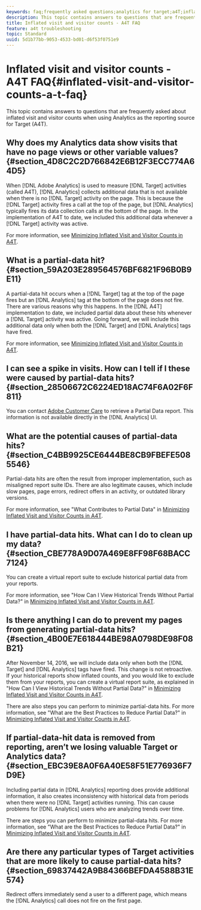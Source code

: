 ```yaml
---
keywords: faq;frequently asked questions;analytics for target;a4T;inflated;visit;visitor;partial hit;orphaned;orphan;partial-hit
description: This topic contains answers to questions that are frequently asked about inflated visit and visitor counts when using Analytics as the reporting source for Target (A4T).
title: Inflated visit and visitor counts - A4T FAQ
feature: a4t troubleshooting
topic: Standard
uuid: 5d1b77bb-9053-4533-bd01-d6f53f0751e9
---
```


# Inflated visit and visitor counts - A4T FAQ{#inflated-visit-and-visitor-counts-a-t-faq}

This topic contains answers to questions that are frequently asked about inflated visit and visitor counts when using Analytics as the reporting source for Target (A4T).

## Why does my Analytics data show visits that have no page views or other variable values? {#section_4D8C2C2D766842E6B12F3ECC774A64D5}

When [!DNL Adobe Analytics] is used to measure [!DNL Target] activities (called A4T), [!DNL Analytics] collects additional data that is not available when there is no [!DNL Target] activity on the page. This is because the [!DNL Target] activity fires a call at the top of the page, but [!DNL Analytics] typically fires its data collection calls at the bottom of the page. In the implementation of A4T to date, we included this additional data whenever a [!DNL Target] activity was active.

For more information, see [Minimizing Inflated Visit and Visitor Counts in A4T](/help/c-integrating-target-with-mac/a4t/c-a4t-troubleshooting/minimizing-inflated-visit-and-visitor-counts-a4t.md#concept_A515C2DE126E44B6AD97754C2C6D5235).

## What is a partial-data hit? {#section_59A203E289564576BF6821F96B0B9E11}

A partial-data hit occurs when a [!DNL Target] tag at the top of the page fires but an [!DNL Analytics] tag at the bottom of the page does not fire. There are various reasons why this happens. In the [!DNL A4T] implementation to date, we included partial data about these hits whenever a [!DNL Target] activity was active. Going forward, we will include this additional data only when both the [!DNL Target] and [!DNL Analytics] tags have fired.

For more information, see [Minimizing Inflated Visit and Visitor Counts in A4T](/help/c-integrating-target-with-mac/a4t/c-a4t-troubleshooting/minimizing-inflated-visit-and-visitor-counts-a4t.md#concept_A515C2DE126E44B6AD97754C2C6D5235).

## I can see a spike in visits. How can I tell if I these were caused by partial-data hits? {#section_28506672C6224ED18AC74F6A02F6F811}

You can contact [Adobe Customer Care](/help/cmp-resources-and-contact-information.md#reference_ACA3391A00EF467B87930A450050077C) to retrieve a Partial Data report. This information is not available directly in the [!DNL Analytics] UI.

## What are the potential causes of partial-data hits? {#section_C4BB9925CE6444BE8CB9FBEFE5085546}

Partial-data hits are often the result from improper implementation, such as misaligned report suite IDs. There are also legitimate causes, which include slow pages, page errors, redirect offers in an activity, or outdated library versions.

For more information, see "What Contributes to Partial Data" in [Minimizing Inflated Visit and Visitor Counts in A4T](/help/c-integrating-target-with-mac/a4t/c-a4t-troubleshooting/minimizing-inflated-visit-and-visitor-counts-a4t.md#concept_A515C2DE126E44B6AD97754C2C6D5235).

## I have partial-data hits. What can I do to clean up my data? {#section_CBE778A9D07A469E8FF98F68BACC7124}

You can create a virtual report suite to exclude historical partial data from your reports.

For more information, see "How Can I View Historical Trends Without Partial Data?" in [Minimizing Inflated Visit and Visitor Counts in A4T](/help/c-integrating-target-with-mac/a4t/c-a4t-troubleshooting/minimizing-inflated-visit-and-visitor-counts-a4t.md#concept_A515C2DE126E44B6AD97754C2C6D5235).

## Is there anything I can do to prevent my pages from generating partial-data hits? {#section_4B00E7E618444BE98A0798DE98F08B21}

After November 14, 2016, we will include data only when both the [!DNL Target] and [!DNL Analytics] tags have fired. This change is not retroactive. If your historical reports show inflated counts, and you would like to exclude them from your reports, you can create a virtual report suite, as explained in "How Can I View Historical Trends Without Partial Data?" in [Minimizing Inflated Visit and Visitor Counts in A4T](/help/c-integrating-target-with-mac/a4t/c-a4t-troubleshooting/minimizing-inflated-visit-and-visitor-counts-a4t.md#concept_A515C2DE126E44B6AD97754C2C6D5235).

There are also steps you can perform to minimize partial-data hits. For more information, see "What are the Best Practices to Reduce Partial Data?" in [Minimizing Inflated Visit and Visitor Counts in A4T](/help/c-integrating-target-with-mac/a4t/c-a4t-troubleshooting/minimizing-inflated-visit-and-visitor-counts-a4t.md#concept_A515C2DE126E44B6AD97754C2C6D5235).

## If partial-data-hit data is removed from reporting, aren’t we losing valuable Target or Analytics data? {#section_EBC39E8A0F6A40E58F51E776936F7D9E}

Including partial data in [!DNL Analytics] reporting does provide additional information, it also creates inconsistency with historical data from periods when there were no [!DNL Target] activities running. This can cause problems for [!DNL Analytics] users who are analyzing trends over time.

There are steps you can perform to minimize partial-data hits. For more information, see "What are the Best Practices to Reduce Partial Data?" in [Minimizing Inflated Visit and Visitor Counts in A4T](/help/c-integrating-target-with-mac/a4t/c-a4t-troubleshooting/minimizing-inflated-visit-and-visitor-counts-a4t.md#concept_A515C2DE126E44B6AD97754C2C6D5235).

## Are there any particular types of Target activities that are more likely to cause partial-data hits? {#section_69837442A9B84366BEFDA4588B31E574}

Redirect offers immediately send a user to a different page, which means the [!DNL Analytics] call does not fire on the first page. 
